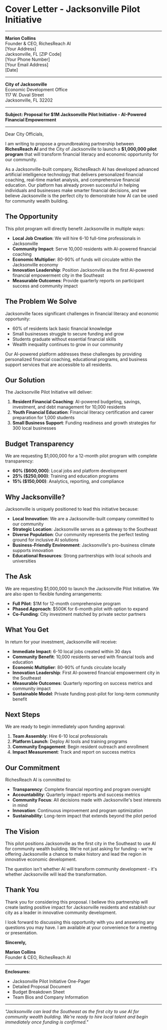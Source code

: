 # Cover Letter - Jacksonville Pilot Initiative

---

**Marion Collins**  
Founder & CEO, RichesReach AI  
[Your Address]  
Jacksonville, FL [ZIP Code]  
[Your Phone Number]  
[Your Email Address]  
[Date]

---

**City of Jacksonville**  
Economic Development Office  
117 W. Duval Street  
Jacksonville, FL 32202

---

**Subject: Proposal for $1M Jacksonville Pilot Initiative - AI-Powered Financial Empowerment**

---

Dear City Officials,

I am writing to propose a groundbreaking partnership between **RichesReach AI** and the City of Jacksonville to launch a **$1,000,000 pilot program** that will transform financial literacy and economic opportunity for our community.

As a Jacksonville-built company, RichesReach AI has developed advanced artificial intelligence technology that delivers personalized financial coaching, real-time market analysis, and comprehensive financial education. Our platform has already proven successful in helping individuals and businesses make smarter financial decisions, and we believe Jacksonville is the perfect city to demonstrate how AI can be used for community wealth building.

## **The Opportunity**

This pilot program will directly benefit Jacksonville in multiple ways:

- **Local Job Creation**: We will hire 6-10 full-time professionals in Jacksonville
- **Community Impact**: Serve 10,000 residents with AI-powered financial coaching
- **Economic Multiplier**: 80-90% of funds will circulate within the Jacksonville economy
- **Innovation Leadership**: Position Jacksonville as the first AI-powered financial empowerment city in the Southeast
- **Measurable Outcomes**: Provide quarterly reports on participant success and community impact

## **The Problem We Solve**

Jacksonville faces significant challenges in financial literacy and economic opportunity:

- 60% of residents lack basic financial knowledge
- Small businesses struggle to secure funding and grow
- Students graduate without essential financial skills
- Wealth inequality continues to grow in our community

Our AI-powered platform addresses these challenges by providing personalized financial coaching, educational programs, and business support services that are accessible to all residents.

## **Our Solution**

The Jacksonville Pilot Initiative will deliver:

1. **Resident Financial Coaching**: AI-powered budgeting, savings, investment, and debt management for 10,000 residents
2. **Youth Financial Education**: Financial literacy certification and career preparation for 1,000 students
3. **Small Business Support**: Funding readiness and growth strategies for 300 local businesses

## **Budget Transparency**

We are requesting $1,000,000 for a 12-month pilot program with complete transparency:

- **60% ($600,000)**: Local jobs and platform development
- **25% ($250,000)**: Training and education programs
- **15% ($150,000)**: Analytics, reporting, and compliance

## **Why Jacksonville?**

Jacksonville is uniquely positioned to lead this initiative because:

- **Local Innovation**: We are a Jacksonville-built company committed to our community
- **Strategic Location**: Jacksonville serves as a gateway to the Southeast
- **Diverse Population**: Our community represents the perfect testing ground for inclusive AI solutions
- **Business-Friendly Environment**: Jacksonville's pro-business climate supports innovation
- **Educational Resources**: Strong partnerships with local schools and universities

## **The Ask**

We are requesting $1,000,000 to launch the Jacksonville Pilot Initiative. We are also open to flexible funding arrangements:

- **Full Pilot**: $1M for 12-month comprehensive program
- **Phased Approach**: $500K for 6-month pilot with option to expand
- **Co-Funding**: City investment matched by private sector partners

## **What You Get**

In return for your investment, Jacksonville will receive:

- **Immediate Impact**: 6-10 local jobs created within 30 days
- **Community Benefit**: 10,000 residents served with financial tools and education
- **Economic Multiplier**: 80-90% of funds circulate locally
- **Innovation Leadership**: First AI-powered financial empowerment city in the Southeast
- **Measurable Outcomes**: Quarterly reporting on success metrics and community impact
- **Sustainable Model**: Private funding post-pilot for long-term community benefit

## **Next Steps**

We are ready to begin immediately upon funding approval:

1. **Team Assembly**: Hire 6-10 local professionals
2. **Platform Launch**: Deploy AI tools and training programs
3. **Community Engagement**: Begin resident outreach and enrollment
4. **Impact Measurement**: Track and report on success metrics

## **Our Commitment**

RichesReach AI is committed to:

- **Transparency**: Complete financial reporting and program oversight
- **Accountability**: Quarterly impact reports and success metrics
- **Community Focus**: All decisions made with Jacksonville's best interests in mind
- **Innovation**: Continuous improvement and program optimization
- **Sustainability**: Long-term impact that extends beyond the pilot period

## **The Vision**

This pilot positions Jacksonville as the first city in the Southeast to use AI for community wealth building. We're not just asking for funding - we're offering Jacksonville a chance to make history and lead the region in innovative economic development.

The question isn't whether AI will transform community development - it's whether Jacksonville will lead the transformation.

## **Thank You**

Thank you for considering this proposal. I believe this partnership will create lasting positive impact for Jacksonville residents and establish our city as a leader in innovative community development.

I look forward to discussing this opportunity with you and answering any questions you may have. I am available at your convenience for a meeting or presentation.

**Sincerely,**

**Marion Collins**  
Founder & CEO, RichesReach AI

---

**Enclosures:**
- Jacksonville Pilot Initiative One-Pager
- Detailed Proposal Document
- Budget Breakdown Sheet
- Team Bios and Company Information

---

*"Jacksonville can lead the Southeast as the first city to use AI for community wealth building. We're ready to hire local talent and begin immediately once funding is confirmed."*
